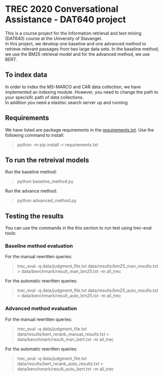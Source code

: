 # TREC 2020 Conversational Assistance - DAT640 project

This is a course project for the Information retrieval and text mining (DAT640) course at the University of Stavanger.<br>
In this project, we develop one baseline and one advanced method to retrieve relevant passages from two large data sets. In the baseline method, we use the BM25 retrieval model and for the advanced method, we use BERT.

## To index data

In order to index the MS-MARCO and CAR data collection, we have implemented an indexing module. However, you need to change the path to your specisifc path of data collections.<br>
In addition you need a elastisc search server up and running.

## Requirements

We have listed are package requirements in the [requirements.txt]("./requirements"). Use the following command to install: <br>

> python -m pip install -r requirements.txt

## To run the retreival models

Run the baseline method:<br>

> python baseline_method.py

Run the advance method:<br>

> python advanced_method.py

## Testing the results

You can use the commands in the this section to run test using trec-eval tools:

### Baseline method evaluation

For the manual rewritten queries:<br>

> trec_eval -q data/judgment_file.txt data/results/bm25_man_results.txt > data/benchmark/result_man_bm25.txt -m all_trec

For the automatic rewritten queries:<br>

> trec_eval -q data/judgment_file.txt data/results/bm25_auto_results.txt > data/benchmark/result_auto_bm25.txt -m all_trec

### Advanced method evaluation

For the manual rewritten queries:<br>

> trec_eval -q data/judgment_file.txt data/results/bert_rerank_manual_results.txt > data/benchmark/result_man_bert.txt -m all_trec

For the automatic rewritten queries:<br>

> trec_eval -q data/judgment_file.txt data/results/bert_rerank_auto_results.txt > data/benchmark/result_auto_bert.txt -m all_trec
